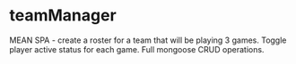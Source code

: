 # teamManager
MEAN SPA - create a roster for a team that will be playing 3 games. Toggle player active status for each game. Full mongoose CRUD operations.
